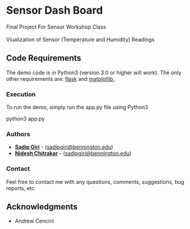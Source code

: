 # Sensor Dash Board

Final Project For Sensor Workshop Class
<br/>
<br/>
Viualization of Sensor (Temperature and Humidity) Readings  
## Code Requirements

The demo code is in Python3 (version 3.0 or higher will work). The only other requirements are: <a href="http://flask.pocoo.org">flask</a> and <a href="http://https://matplotlib.org"> matplotlib </a>.


### Execution

To run the demo, simply run the app.py file using Python3

python3 app.py

### Authors

* **<a href="https://sadipgiri.github.io">Sadip Giri</a>** - (sadipgiri@bennington.edu)
* **<a href="">Nidesh Chitrakar</a>** - (sadipgiri@bennington.edu)

### Contact

Feel free to contact me with any questions, comments, suggestions, bug reports, etc.


## Acknowledgments

* Andrew Cencini

